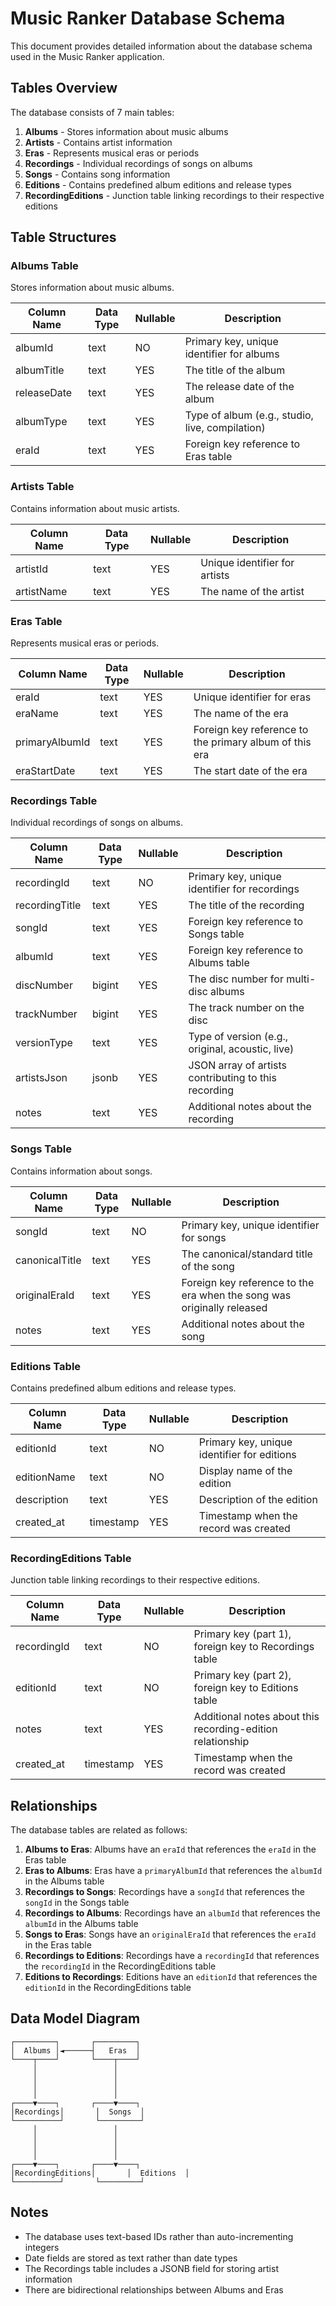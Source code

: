 # Music Ranker Database Schema

This document provides detailed information about the database schema used in the Music Ranker application.

## Tables Overview

The database consists of 7 main tables:

1. **Albums** - Stores information about music albums
2. **Artists** - Contains artist information
3. **Eras** - Represents musical eras or periods
4. **Recordings** - Individual recordings of songs on albums
5. **Songs** - Contains song information
6. **Editions** - Contains predefined album editions and release types
7. **RecordingEditions** - Junction table linking recordings to their respective editions

## Table Structures

### Albums Table

Stores information about music albums.

| Column Name  | Data Type | Nullable | Description                                |
|--------------|-----------|----------|--------------------------------------------|
| albumId      | text      | NO       | Primary key, unique identifier for albums  |
| albumTitle   | text      | YES      | The title of the album                     |
| releaseDate  | text      | YES      | The release date of the album              |
| albumType    | text      | YES      | Type of album (e.g., studio, live, compilation) |
| eraId        | text      | YES      | Foreign key reference to Eras table        |

### Artists Table

Contains information about music artists.

| Column Name  | Data Type | Nullable | Description                                |
|--------------|-----------|----------|--------------------------------------------|
| artistId     | text      | YES      | Unique identifier for artists              |
| artistName   | text      | YES      | The name of the artist                     |

### Eras Table

Represents musical eras or periods.

| Column Name    | Data Type | Nullable | Description                                |
|----------------|-----------|----------|--------------------------------------------|
| eraId          | text      | YES      | Unique identifier for eras                 |
| eraName        | text      | YES      | The name of the era                        |
| primaryAlbumId | text      | YES      | Foreign key reference to the primary album of this era |
| eraStartDate   | text      | YES      | The start date of the era                  |

### Recordings Table

Individual recordings of songs on albums.

| Column Name    | Data Type | Nullable | Description                                |
|----------------|-----------|----------|--------------------------------------------|
| recordingId    | text      | NO       | Primary key, unique identifier for recordings |
| recordingTitle | text      | YES      | The title of the recording                 |
| songId         | text      | YES      | Foreign key reference to Songs table       |
| albumId        | text      | YES      | Foreign key reference to Albums table      |
| discNumber     | bigint    | YES      | The disc number for multi-disc albums      |
| trackNumber    | bigint    | YES      | The track number on the disc               |
| versionType    | text      | YES      | Type of version (e.g., original, acoustic, live) |
| artistsJson    | jsonb     | YES      | JSON array of artists contributing to this recording |
| notes          | text      | YES      | Additional notes about the recording       |

### Songs Table

Contains information about songs.

| Column Name     | Data Type | Nullable | Description                                |
|-----------------|-----------|----------|--------------------------------------------|
| songId          | text      | NO       | Primary key, unique identifier for songs   |
| canonicalTitle  | text      | YES      | The canonical/standard title of the song   |
| originalEraId   | text      | YES      | Foreign key reference to the era when the song was originally released |
| notes           | text      | YES      | Additional notes about the song            |

### Editions Table

Contains predefined album editions and release types.

| Column Name    | Data Type | Nullable | Description                                |
|----------------|-----------|----------|--------------------------------------------|
| editionId      | text      | NO       | Primary key, unique identifier for editions |
| editionName    | text      | NO       | Display name of the edition                |
| description    | text      | YES      | Description of the edition                 |
| created_at     | timestamp | YES      | Timestamp when the record was created      |

### RecordingEditions Table

Junction table linking recordings to their respective editions.

| Column Name    | Data Type | Nullable | Description                                |
|----------------|-----------|----------|--------------------------------------------|
| recordingId    | text      | NO       | Primary key (part 1), foreign key to Recordings table |
| editionId      | text      | NO       | Primary key (part 2), foreign key to Editions table |
| notes          | text      | YES      | Additional notes about this recording-edition relationship |
| created_at     | timestamp | YES      | Timestamp when the record was created      |

## Relationships

The database tables are related as follows:

1. **Albums to Eras**: Albums have an `eraId` that references the `eraId` in the Eras table
2. **Eras to Albums**: Eras have a `primaryAlbumId` that references the `albumId` in the Albums table
3. **Recordings to Songs**: Recordings have a `songId` that references the `songId` in the Songs table
4. **Recordings to Albums**: Recordings have an `albumId` that references the `albumId` in the Albums table
5. **Songs to Eras**: Songs have an `originalEraId` that references the `eraId` in the Eras table
6. **Recordings to Editions**: Recordings have a `recordingId` that references the `recordingId` in the RecordingEditions table
7. **Editions to Recordings**: Editions have an `editionId` that references the `editionId` in the RecordingEditions table

## Data Model Diagram

```
┌─────────┐       ┌─────────┐
│  Albums │◄──────┤   Eras  │
└────┬────┘       └────┬────┘
     │                 │
     │                 │
     │                 │
     │                 │
┌────▼────┐       ┌────▼────┐
│Recordings│       │  Songs  │
└──────────┘       └─────────┘
     │                 │
     │                 │
     │                 │
     │                 │
┌────▼────┐       ┌────▼────┐
│RecordingEditions│       │  Editions  │
└──────────┘       └─────────┘
```

## Notes

- The database uses text-based IDs rather than auto-incrementing integers
- Date fields are stored as text rather than date types
- The Recordings table includes a JSONB field for storing artist information
- There are bidirectional relationships between Albums and Eras
